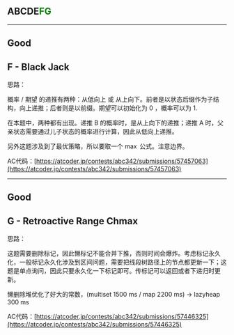## ABCDE<font color=green>FG</font>

---

## Good

## F - Black Jack

思路：

概率 / 期望 的递推有两种：从低向上 或 从上向下。前者是以状态后缀作为子结构，向上递推；后者则是以前缀。期望可以初始化为 0 ，概率可以为 1.

在本题中，两种都有出现。递推 B 的概率时，是从上向下的递推；递推 A 时，父亲状态需要通过儿子状态的概率进行计算，因此从低向上递推。

另外这题涉及到了最优策略，所以要取一个 $\max$ 公式。注意边界。

AC代码：[https://atcoder.jp/contests/abc342/submissions/57457063](https://atcoder.jp/contests/abc342/submissions/57457063)

---

## Good

## G - Retroactive Range Chmax

思路：

这题需要删除标记，因此懒标记不能合并下推，否则时间会爆炸。考虑标记永久化，一般标记永久化涉及到区间问题，需要把线段树路径上的节点都更新一下；这题是单点询问，因此只要永久化一下标记即可。传标记可以返回或者下递归时更新。

懒删除堆优化了好大的常数，(multiset 1500 ms / map 2200 ms) -> lazyheap 300 ms

AC代码：[https://atcoder.jp/contests/abc342/submissions/57446325](https://atcoder.jp/contests/abc342/submissions/57446325)